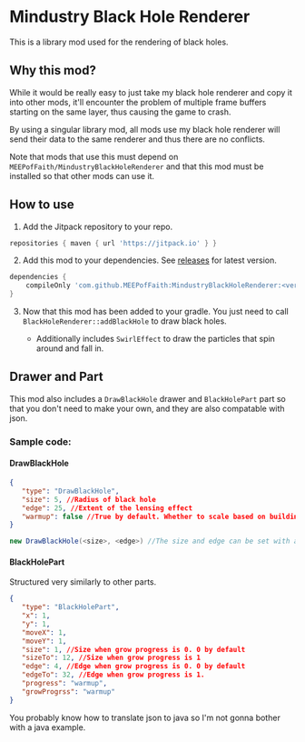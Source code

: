 # Mindustry Black Hole Renderer

This is a library mod used for the rendering of black holes.

## Why this mod?

While it would be really easy to just take my black hole renderer and copy it into other mods, it'll encounter the problem of multiple frame buffers starting on the same layer, thus causing the game to crash.

By using a singular library mod, all mods use my black hole renderer will send their data to the same renderer and thus there are no conflicts.

Note that mods that use this must depend on `MEEPofFaith/MindustryBlackHoleRenderer` and that this mod must be installed so that other mods can use it.

## How to use

1. Add the Jitpack repository to your repo.
```groovy
repositories { maven { url 'https://jitpack.io' } }
```
2. Add this mod to your dependencies. See [releases](https://github.com/MEEPofFaith/MindustryBlackHoleRenderer/releases) for latest version.
```groovy
dependencies {
    compileOnly 'com.github.MEEPofFaith:MindustryBlackHoleRenderer:<version>'
}
```
3. Now that this mod has been added to your gradle. You just need to call `BlackHoleRenderer::addBlackHole` to draw black holes.

    - Additionally includes `SwirlEffect` to draw the particles that spin around and fall in.

## Drawer and Part

This mod also includes a `DrawBlackHole` drawer and `BlackHolePart`
 part so that you don't need to make your own, and they are also compatable with json.

### Sample code:
#### DrawBlackHole
```json
{
   "type": "DrawBlackHole",
   "size": 5, //Radius of black hole
   "edge": 25, //Extent of the lensing effect
   "warmup": false //True by default. Whether to scale based on building warmup or always max size
}
```
```java
new DrawBlackHole(<size>, <edge>) //The size and edge can be set with a handy constructor
```
#### BlackHolePart
Structured very similarly to other parts.
```json
{
   "type": "BlackHolePart",
   "x": 1,
   "y": 1,
   "moveX": 1,
   "moveY": 1,
   "size": 1, //Size when grow progress is 0. 0 by default
   "sizeTo": 12, //Size when grow progress is 1
   "edge": 4, //Edge when grow progress is 0. 0 by default
   "edgeTo": 32, //Edge when grow progress is 1.
   "progress": "warmup",
   "growProgrss": "warmup"
}
```
You probably know how to translate json to java so I'm not gonna bother with a java example.
